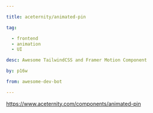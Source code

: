 ```yaml
---

title: aceternity/animated-pin 

tag: 

  - frontend
  - animation
  - UI 

desc: Awesome TailwindCSS and Framer Motion Component 

by: p16w 

from: awesome-dev-bot 

---
```




https://www.aceternity.com/components/animated-pin 

